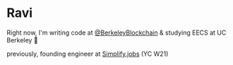 # Ravi

Right now, I'm writing code at [@BerkeleyBlockchain](https://github.com/BerkeleyBlockchain) & studying EECS at UC Berkeley 🐻

previously, founding engineer at [Simplify.jobs](https://simplify.jobs/) (YC W21)

<!-- --- -->

<!-- **Technologies**:

<details>
  <summary><b>Backend</b></summary>
  
  Language of choice: Python
  
  **Python**: SQLAlchemy, Alembic, Pydantic, FastAPI, Flask, Uvicorn, asyncio, Pytest, Factory Boy
    
  **Databases / Frameworks**: SQL, SQLite, Postgres, PostGIS, Firebase
  
  **APIs**: REST, GraphQL

</details>


<details>
  <summary><b>Frontend</b></summary>
  
  Language of choice: JavaScript

  **Web**: React, NextJS, Node, Vue, Ruby on Rails, Jekyll, Liquid, HTML5
  
  **Mobile**: Flutter, React Native, Swift
    
  **Style**: CSS, Sass, Tailwind, Bulma

</details>


<details>
  <summary><b>Cloud / Server</b></summary>
  
  UNIX, Bash scripting
  
  Docker, Kubernetes
  
  Google Cloud, AWS
  
</details>
 -->

<!-- ![visitors](https://visitor-badge.laobi.icu/badge?page_id=raviriley.profile) -->

<!-- The days with hundreds of commits are because of an auto-backup repo part of the CS course I took in spring 2021. -->

